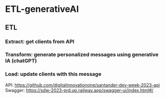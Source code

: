 # ETL-generativeAI
## ETL 

### Extract: get clients from API 
### Transform: generate personalized messages using generative IA (chatGPT)  
### Load: update clients with this message

API: https://github.com/digitalinnovationone/santander-dev-week-2023-api 
Swagger: https://sdw-2023-prd.up.railway.app/swagger-ui/index.html#/
